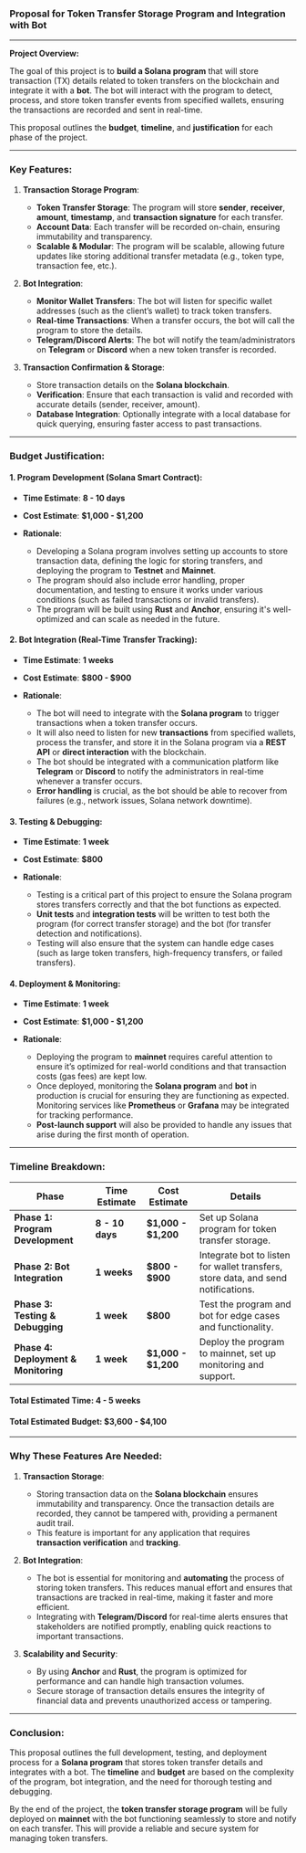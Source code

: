 ### Proposal for Token Transfer Storage Program and Integration with Bot

---

**Project Overview:**

The goal of this project is to **build a Solana program** that will store transaction (TX) details related to token transfers on the blockchain and integrate it with a **bot**. The bot will interact with the program to detect, process, and store token transfer events from specified wallets, ensuring the transactions are recorded and sent in real-time.

This proposal outlines the **budget**, **timeline**, and **justification** for each phase of the project.

---

### **Key Features:**
1. **Transaction Storage Program**:
   - **Token Transfer Storage**: The program will store **sender**, **receiver**, **amount**, **timestamp**, and **transaction signature** for each transfer.
   - **Account Data**: Each transfer will be recorded on-chain, ensuring immutability and transparency.
   - **Scalable & Modular**: The program will be scalable, allowing future updates like storing additional transfer metadata (e.g., token type, transaction fee, etc.).

2. **Bot Integration**:
   - **Monitor Wallet Transfers**: The bot will listen for specific wallet addresses (such as the client’s wallet) to track token transfers.
   - **Real-time Transactions**: When a transfer occurs, the bot will call the program to store the details.
   - **Telegram/Discord Alerts**: The bot will notify the team/administrators on **Telegram** or **Discord** when a new token transfer is recorded.

3. **Transaction Confirmation & Storage**:
   - Store transaction details on the **Solana blockchain**.
   - **Verification**: Ensure that each transaction is valid and recorded with accurate details (sender, receiver, amount).
   - **Database Integration**: Optionally integrate with a local database for quick querying, ensuring faster access to past transactions.

---

### **Budget Justification:**

#### **1. Program Development (Solana Smart Contract)**:
- **Time Estimate**: **8 - 10 days**
- **Cost Estimate**: **$1,000 - $1,200**

- **Rationale**: 
  - Developing a Solana program involves setting up accounts to store transaction data, defining the logic for storing transfers, and deploying the program to **Testnet** and **Mainnet**.
  - The program should also include error handling, proper documentation, and testing to ensure it works under various conditions (such as failed transactions or invalid transfers).
  - The program will be built using **Rust** and **Anchor**, ensuring it's well-optimized and can scale as needed in the future.

#### **2. Bot Integration (Real-Time Transfer Tracking)**:
- **Time Estimate**: **1 weeks**
- **Cost Estimate**: **$800 - $900**

- **Rationale**: 
  - The bot will need to integrate with the **Solana program** to trigger transactions when a token transfer occurs. 
  - It will also need to listen for new **transactions** from specified wallets, process the transfer, and store it in the Solana program via a **REST API** or **direct interaction** with the blockchain.
  - The bot should be integrated with a communication platform like **Telegram** or **Discord** to notify the administrators in real-time whenever a transfer occurs.
  - **Error handling** is crucial, as the bot should be able to recover from failures (e.g., network issues, Solana network downtime).

#### **3. Testing & Debugging**:
- **Time Estimate**: **1 week**
- **Cost Estimate**: **$800**

- **Rationale**:
  - Testing is a critical part of this project to ensure the Solana program stores transfers correctly and that the bot functions as expected.
  - **Unit tests** and **integration tests** will be written to test both the program (for correct transfer storage) and the bot (for transfer detection and notifications).
  - Testing will also ensure that the system can handle edge cases (such as large token transfers, high-frequency transfers, or failed transfers).

#### **4. Deployment & Monitoring**:
- **Time Estimate**: **1 week**
- **Cost Estimate**: **$1,000 - $1,200**

- **Rationale**: 
  - Deploying the program to **mainnet** requires careful attention to ensure it’s optimized for real-world conditions and that transaction costs (gas fees) are kept low.
  - Once deployed, monitoring the **Solana program** and **bot** in production is crucial for ensuring they are functioning as expected. Monitoring services like **Prometheus** or **Grafana** may be integrated for tracking performance.
  - **Post-launch support** will also be provided to handle any issues that arise during the first month of operation.

---

### **Timeline Breakdown:**

| **Phase**                     | **Time Estimate** | **Cost Estimate** | **Details** |
| ----------------------------- | ----------------- | ----------------- | ----------- |
| **Phase 1: Program Development**   | **8 - 10 days**  | **$1,000 - $1,200** | Set up Solana program for token transfer storage. |
| **Phase 2: Bot Integration**       | **1 weeks**      | **$800 - $900** | Integrate bot to listen for wallet transfers, store data, and send notifications. |
| **Phase 3: Testing & Debugging**   | **1 week**       | **$800** | Test the program and bot for edge cases and functionality. |
| **Phase 4: Deployment & Monitoring** | **1 week**     | **$1,000 - $1,200** | Deploy the program to mainnet, set up monitoring and support. |

#### **Total Estimated Time**: **4 - 5 weeks**  
#### **Total Estimated Budget**: **$3,600 - $4,100**

---

### **Why These Features Are Needed:**

1. **Transaction Storage**:
   - Storing transaction data on the **Solana blockchain** ensures immutability and transparency. Once the transaction details are recorded, they cannot be tampered with, providing a permanent audit trail.
   - This feature is important for any application that requires **transaction verification** and **tracking**.

2. **Bot Integration**:
   - The bot is essential for monitoring and **automating** the process of storing token transfers. This reduces manual effort and ensures that transactions are tracked in real-time, making it faster and more efficient.
   - Integrating with **Telegram/Discord** for real-time alerts ensures that stakeholders are notified promptly, enabling quick reactions to important transactions.

3. **Scalability and Security**:
   - By using **Anchor** and **Rust**, the program is optimized for performance and can handle high transaction volumes.
   - Secure storage of transaction details ensures the integrity of financial data and prevents unauthorized access or tampering.

---

### Conclusion:

This proposal outlines the full development, testing, and deployment process for a **Solana program** that stores token transfer details and integrates with a bot. The **timeline** and **budget** are based on the complexity of the program, bot integration, and the need for thorough testing and debugging.

By the end of the project, the **token transfer storage program** will be fully deployed on **mainnet** with the bot functioning seamlessly to store and notify on each transfer. This will provide a reliable and secure system for managing token transfers.
